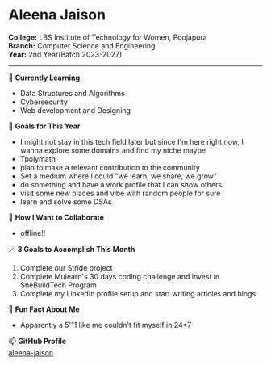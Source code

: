 # Aleena Jaison

**College:** LBS Institute of Technology for Women, Poojapura  
**Branch:** Computer Science and Engineering  
**Year:** 2nd Year(Batch 2023-2027)

---

🌱 **Currently Learning**  
- Data Structures and Algorithms 
- Cybersecurity
- Web development and Designing


🎯 **Goals for This Year**  
- I might not stay in this tech field later but since I'm here right now, I wanna explore some domains and find my niche maybe
- Tpolymath
- plan to make a relevant contribution to the community
- Set a medium where I could "we learn, we share, we grow"
- do something and have a work profile that I can show others
- visit some new places and vibe with random people for sure
- learn and solve some DSAs


👯 **How I Want to Collaborate**  
- offline!!


🪄 **3 Goals to Accomplish This Month**  
1. Complete our Stride project
2. Complete Mulearn's 30 days coding challenge and invest in SheBuildTech Program
3. Complete my LinkedIn profile setup and start writing articles and blogs


💬 **Fun Fact About Me**  
- Apparently a 5'11 like me couldn't fit myself in 24*7


📫 **GitHub Profile**  
[aleena-jaison](https://github.com/aleena-jaison)